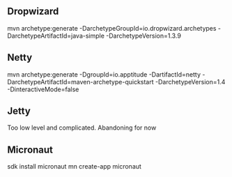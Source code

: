 

## Dropwizard
mvn archetype:generate -DarchetypeGroupId=io.dropwizard.archetypes -DarchetypeArtifactId=java-simple -DarchetypeVersion=1.3.9

## Netty
mvn archetype:generate -DgroupId=io.apptitude -DartifactId=netty -DarchetypeArtifactId=maven-archetype-quickstart -DarchetypeVersion=1.4 -DinteractiveMode=false

## Jetty
Too low level and complicated. Abandoning for now

## Micronaut
sdk install micronaut
mn create-app micronaut
